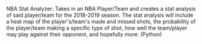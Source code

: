 NBA Stat Analyzer: Takes in an NBA Player/Team and creates a stat analysis of said player/team for the 2018-2019 season. The stat analysis will include a heat map of the player's/team's made and missed shots, the probability of the player/team making a specific type of shot, how well the team/player may play against their opponent, and hopefully more. (Python)

